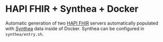 # HAPI FHIR + Synthea + Docker
Automatic generation of two [HAPI FHIR](https://github.com/hapifhir/hapi-fhir-jpaserver-starter) servers automatically populated with [Synthea](https://github.com/synthetichealth/synthea) data inside of Docker. Synthea can be configured in `synthea/entry.sh`.